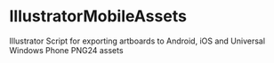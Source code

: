 # IllustratorMobileAssets
Illustrator Script for exporting artboards to Android, iOS and Universal Windows Phone PNG24 assets

